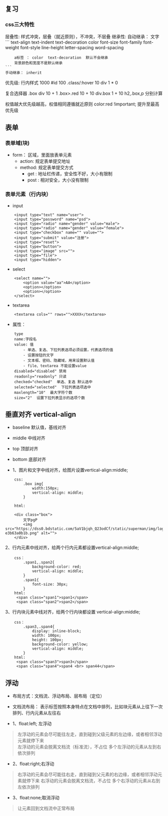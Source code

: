 ## 复习
### css三大特性
层叠性: 样式冲突，层叠（就近原则），不冲突，不层叠
继承性: 
    自动继承： 文字
    ```
        text-align  text-indent  text-decoration color font-size  font-family font-weight font-style line-height letter-spacing  word-spacing 

        a标签 ： color  text-decoration  默认不会继承
        背景颜色和宽度不是默认继承
    ```
    手动继承： inherit 

优先级:
    行内样式           1000
    #id                100
    .class/:hover       10
    div                  1
    *                    0 

复合选择器
    .box div           10 + 1
    .box>.red          10 + 10
    div.box             1 + 10
    h2,.box,p          分别计算

权值越大优先级越高，权值相同遵循就近原则
color:red !important; 提升至最高优先级

## 表单
### 表单域(块)
- form： 区域，里面放表单元素
    - action: 规定表单提交地址
    - method: 规定表单提交方式
        - get : 地址栏传递，安全性不好，大小有限制
        - post : 相对安全，大小没有限制
### 表单元素（行内块）
- input
```
    <input type="text" name="user"> 
    <input type="password" name="psd"> 
    <input type="radio" name="gender" value="male"> 
    <input type="radio" name="gender" value="female"> 
    <input type="checkbox" name="" value=""> 
    <input type="submit" value="注册">
    <input type="reset">
    <input type="button">
    <input type="image" src="">
    <input type="file">
    <input type="hidden">
```
- select
```
    <select name="">
        <option value="aa">AA</option>
        <option></option>
        <option></option>
    </select>
```
- textarea
```
    <textarea cols="" rows="">XXXX</textarea>
```
- 属性：
```
    type 
    name:字段名
    value: 值
        - 单选、复选、下拉列表选项必须设置，代表选项的值
        - 设置按钮的文字
        - 文本框、密码、隐藏域，用来设置默认值
        - file、textarea 不能设置value
    disabled="disabled" 禁用 
    readonly="readonly" 只读
    checked="checked"  单选、复选 默认选中
    selected="selected"  下拉列表选项选中
    maxlength="10"  最大字符个数
    size="2"  设置下拉列表显示的选项个数

```

## 垂直对齐 vertical-align

- baseline  默认值，基线对齐
- middle  中线对齐
- top  顶部对齐
- bottom 底部对齐

- 1、图片和文字中线对齐，给图片设置vertical-align:middle;
```
    css:
        .box img{
            width:150px;
            vertical-align: middle;
        }

    html:

    <div class="box">
        文字pgP 
        <img src="https://dss0.bdstatic.com/5aV1bjqh_Q23odCf/static/superman/img/logo_top-e3b63a0b1b.png" alt="">
    </div>

```
2、行内元素中线对齐，给两个行内元素都设置vertical-align:middle;
```
    css：
        .span1,.span2{
            background-color: red; 
            vertical-align: middle;
        }
        .span1{
            font-size: 30px;
        }
    html:
     <span class="span1">span1</span>
     <span class="span2">span2</span>
```
3、行内块元素中线对齐，给两个行内块都设置 vertical-align:middle; 
```
    css：
        .span3,.span4{
            display: inline-block;
            width: 100px;
            height: 100px;
            background-color: yellow;
            vertical-align: middle;
        }
    html:
     <span class="span3">span3</span>
     <span class="span4">span4 <br> span44</span>
```


## 浮动

- 布局方式：文档流、浮动布局、层布局（定位）
- 文档流布局： 表示标签按照本身特点在文档中排列，比如块元素从上往下一次排列、行内元素从左往右

- 1、float:left; 左浮动
> 左浮动的元素会尽可能往左走，直到碰到父级元素的左边缘，或者相邻浮动元素就停下来    
> 左浮动的元素会脱离文档流（标准流），不占位 
> 多个左浮动的元素从左到右依次排列 

- 2、float:right;右浮动
> 右浮动的元素会尽可能往右走，直到碰到父元素的右边缘，或者相邻浮动元素就停下来
> 右浮动的元素会脱离文档流，不占位
> 多个右浮动的元素从右到左依次排列

- 3、float:none;取消浮动
> 让元素回到文档流中正常布局

